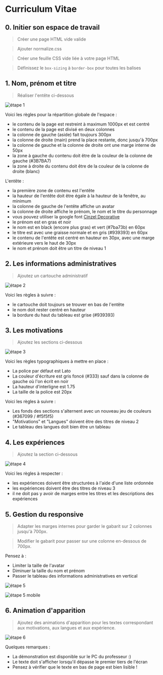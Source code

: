 Curriculum Vitae
======

## 0. Initier son espace de travail

> Créer une page HTML vide valide

> Ajouter normalize.css

> Créer une feuille CSS vide liée à votre page HTML

> Définissez le `box-sizing` à `border-box` pour toutes les balises
 
## 1. Nom, prénom et titre

> Réaliser l'entête ci-dessous

![étape 1](./screenshots/step1-tablet.png)

Voici les règles pour la répartition globale de l'espace :

 - le contenu de la page est restreint à maximum 1000px et est centré
 - le contenu de la page est divisé en deux colonnes  
 - la colonne de gauche (aside) fait toujours 300px
 - la colonne de droite (main) prend la place restante, donc jusqu'à 700px
 - la colonne de gauche et la colonne de droite ont une marge interne de 50px
 - la zone à gauche du contenu doit être de la couleur de la colonne de gauche (#3B7BA7)
 - la zone à droite du contenu doit être de la couleur de la colonne de droite (blanc)
 
L'entête :
 
 - la première zone de contenu est l'entête
 - la hauteur de l'entête doit être égale à la hauteur de la fenêtre, au minimum
 - la colonne de gauche de l'entête affiche un avatar
 - la colonne de droite affiche le prénom, le nom et le titre du personnage
 - vous pouvez utiliser la google font [Cinzel Decorative](https://fonts.google.com/specimen/Cinzel+Decorative)
 - le prénom est en gras et noir
 - le nom est en black (encore plus gras) et vert (#7ba73b) en 60px
 - le titre est avec une graisse normale et en gris (#939393) en 60px
 - le contenu de l'entête est centré en hauteur en 30px, avec une marge extérieure vers le haut de 30px
 - le nom et prénom doit être un titre de niveau 1

## 2. Les informations administratives

> Ajoutez un cartouche administratif

![étape 2](./screenshots/step2-tablet.png)

Voici les règles à suivre :
 - le cartouche doit toujours se trouver en bas de l'entête
 - le nom doit rester centré en hauteur
 - la bordure du haut du tableau est grise (#939393)

## 3. Les motivations

> Ajoutez les sections ci-dessous

![étape 3](./screenshots/step3-tablet.png)
 
Voici les règles typographiques à mettre en place :

 - La police par défaut est Lato
 - La couleur d'écriture est gris foncé (#333) sauf dans la colonne de gauche où l'on écrit en noir
 - La hauteur d'interligne est 1.75
 - La taille de la police est 20px
 
Voici les règles à suivre :

 - Les fonds des sections s'alternent avec un nouveau jeu de couleurs (#367099 / #f5f5f5)
 - "Motivations" et "Langues" doivent être des titres de niveau 2
 - Le tableau des langues doit bien être un tableau 

## 4. Les expériences

> Ajoutez la section ci-dessous

![étape 4](./screenshots/step4-tablet.png)

Voici les règles à respecter :
 - les expériences doivent être structurées à l'aide d'une liste ordonnée
 - les expériences doivent être des titres de niveau 3
 - il ne doit pas y avoir de marges entre les titres et les descriptions des expériences
 
## 5. Gestion du responsive

> Adapter les marges internes pour garder le gabarit sur 2 colonnes jusqu'à 700px.

> Modifier le gabarit pour passer sur une colonne en-dessous de 700px.  

Pensez à :
 - Limiter la taille de l'avatar
 - Diminuer la taille du nom et prénom
 - Passer le tableau des informations administratives en vertical

![étape 5](./screenshots/step4.png)

![étape 5 mobile](./screenshots/step5-mobile.png)
 
## 6. Animation d'apparition

> Ajoutez des animations d'apparition pour les textes correspondant aux motivations, aux langues et aux expérience.

![étape 6](./screenshots/step6-tablet.png)

Quelques remarques :
 - La démonstration est disponible sur le PC du professeur :)
 - Le texte doit s'afficher lorsqu'il dépasse le premier tiers de l'écran
 - Pensez à vérifier que le texte en bas de page est bien lisible !

 
 
